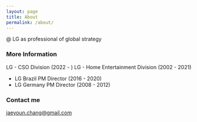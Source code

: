 ```yaml
---
layout: page
title: About
permalink: /about/
---
```


@ LG as professional of global strategy

### More Information

LG - CSO Division (2022 - )
LG - Home Entertainment Division (2002 - 2021)
 - LG Brazil PM Director (2016 - 2020)
 - LG Germany PM Director (2008 - 2012)

### Contact me

[jaeyoun.chang@gmail.com](mailto:jaeyoun.chang@gmail.com)